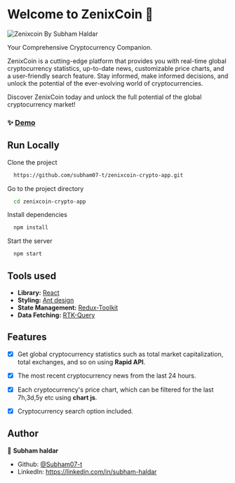 
# Welcome to ZenixCoin 👋
![Zenixcoin By Subham Haldar](https://github.com/subham07-t/zenixcoin-crypto-app/assets/82716446/ed1ba182-4803-4d5b-8264-fd422e477c07)

Your Comprehensive Cryptocurrency Companion.

ZenixCoin is a cutting-edge platform that provides you with real-time global cryptocurrency statistics, up-to-date news, customizable price charts, and a user-friendly search feature. Stay informed, make informed decisions, and unlock the potential of the ever-evolving world of cryptocurrencies.

Discover ZenixCoin today and unlock the full potential of the global cryptocurrency market!


### ✨ [Demo](https://zenixcoin.vercel.app/)


## Run Locally

Clone the project

```sh
  https://github.com/subham07-t/zenixcoin-crypto-app.git
```

Go to the project directory

```sh
  cd zenixcoin-crypto-app
```

Install dependencies

```sh
  npm install
```

Start the server

```sh
  npm start
```


## Tools used

- **Library:** [React](https://react.dev/)
- **Styling:** [Ant design](https://ant.design/)
- **State Management:** [Redux-Toolkit](https://redux-toolkit.js.org/)
- **Data Fetching:** [RTK-Query](https://redux-toolkit.js.org/rtk-query/overview)


## Features

- [x] Get global cryptocurrency statistics such as total market capitalization, total exchanges, and so on using **Rapid API**.
- [x] The most recent cryptocurrency news from the last 24 hours.
- [x] Each cryptocurrency's price chart, which can be filtered for the last 7h,3d,5y etc using **chart js**.
- [x] Cryptocurrency search option included. 
  


## Author

👤 **Subham haldar**

* Github: [@Subham07-t](https://github.com/Subham07-t   )
* LinkedIn: https://linkedin.com/in/subham-haldar

